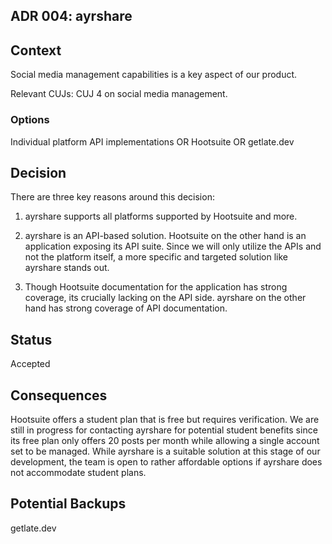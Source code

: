 ## ADR 004: ayrshare

## Context

Social media management capabilities is a key aspect of our product.

Relevant CUJs: CUJ 4 on social media management.

### Options

Individual platform API implementations OR Hootsuite OR getlate.dev

## Decision

There are three key reasons around this decision:

1) ayrshare supports all platforms supported by Hootsuite and more.

2) ayrshare is an API-based solution. Hootsuite on the other hand is an application exposing its API suite. Since we will only utilize the APIs and not the platform itself, a more specific and targeted solution like ayrshare stands out.

3) Though Hootsuite documentation for the application has strong coverage, its crucially lacking on the API side. ayrshare on the other hand has strong coverage of API documentation.

## Status

Accepted

## Consequences

Hootsuite offers a student plan that is free but requires verification. We are still in progress for contacting ayrshare for potential student benefits since its free plan only offers 20 posts per month while allowing a single account set to be managed. While ayrshare is a suitable solution at this stage of our development, the team is open to rather affordable options if ayrshare does not accommodate student plans.

## Potential Backups

getlate.dev
